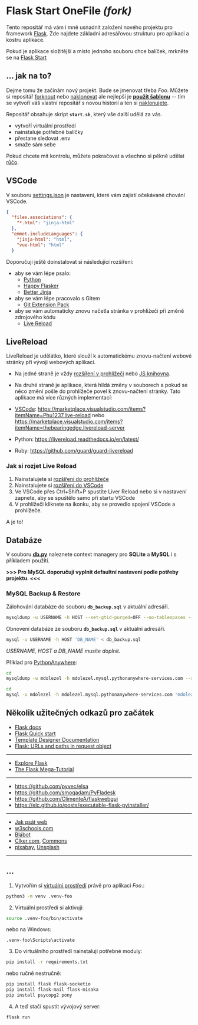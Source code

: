 Flask Start OneFile *(fork)*
=========================

[flask]: https://flask.palletsprojects.com

Tento repositář má vám i mně usnadnit založení nového projektu pro framework
[Flask][]. Zde najdete základní adresářovou strukturu pro aplikaci a kostru
aplikace.

Pokud je aplikace složitější a místo jednoho souboru chce balíček, mrkněte se na
[Flask Start](https://github.com/spseol/flask-start)


## ... jak na to?


Dejme tomu že začínám nový projekt. Bude se jmenovat třeba *Foo*. Můžete si
repositář [forknout](htts://help.github.com/articles/fork-a-repo/) nebo
[naklonovat](https://help.github.com/articles/cloning-a-repository/) ale
nejlepší je **[použít
šablonu](https://github.com/spseol/flask-start-onefile/generate)** -- tím se
vytvoří váš vlastní repositář s novou historií a ten si
[naklonujete](https://help.github.com/articles/cloning-a-repository/).


Repositář obsahuje skript **`start.sh`**, který vše další udělá za vás.
  * vytvoří virtuální prostředí
  * nainstaluje potřebné balíčky
  * přestane sledovat .env
  * smaže sám sebe

Pokud chcete mít kontrolu, můžete pokračovat a všechno si pěkně udělat [růčo](#...).

VSCode
-----------

V souboru [settings.json](.vscode/settings.json) je nastavení, které vám zajistí
očekávané chování VSCode.

```json
{
  "files.associations": {
    "*.html": "jinja-html"
  },
  "emmet.includeLanguages": {
    "jinja-html": "html",
    "vue-html": "html"
  }
```

Doporučuji ještě doinstalovat si následující rozšíření:
  * aby se vám lépe psalo:
    * [Python](https://marketplace.visualstudio.com/items?itemName=ms-python.python)
    * [Happy Flasker](https://marketplace.visualstudio.com/items?itemName=apedroed.Happy-Flasker)
    * [Better Jinja](https://marketplace.visualstudio.com/items?itemName=samuelcolvin.jinjahtml)
  * aby se vám lépe pracovalo s Gitem
    * [Git Extension Pack](https://marketplace.visualstudio.com/items?itemName=donjayamanne.git-extension-pack)
  * aby se vám automaticky znovu načetla stránka v prohlížeči při změně zdrojového kódu
    * [Live Reload](https://marketplace.visualstudio.com/items?itemName=Phu1237.live-reload)

LiveReload
----------------

LiveReload je udělátko, které slouží k automatickému znovu-načtení webové
stránky při vývoji webových aplikací. 

* Na jedné straně je vždy [rozšíření v prohlížeči](https://chrome.google.com/webstore/detail/livereload/jnihajbhpnppcggbcgedagnkighmdlei)
  nebo [JS knihovna](https://github.com/livereload/livereload-js).
* Na druhé straně je aplikace, která hlídá změny v souborech a pokud se něco
  změní pošle do prohlížeče povel k znovu-načtení stránky. Tato aplikace má více
  různých implementací:

* [VSCode](https://marketplace.visualstudio.com/search?term=livereload&target=VSCode&category=All%20categories&sortBy=Relevance):
  <https://marketplace.visualstudio.com/items?itemName=Phu1237.live-reload> nebo 
  <https://marketplace.visualstudio.com/items?itemName=thebearingedge.livereload-server>
* Python: <https://livereload.readthedocs.io/en/latest/>
* Ruby: <https://github.com/guard/guard-livereload>

### Jak si rozjet Live Reload

1. Nainstalujete si [rozšíření do prohlížeče](https://chrome.google.com/webstore/detail/remotelivereload/jlppknnillhjgiengoigajegdpieppei)
2. Nainstalujete si [rozšíření do VSCode](https://marketplace.visualstudio.com/items?itemName=ziishaned.livereload)
3. Ve VSCode přes Ctrl+Shift+P spustíte Liver Reload nebo si v nastavení zapnete, aby se spuštělo samo při startu VSCode
4. V prohlížeči kliknete na ikonku, aby se provedlo spojení VSCode a prohlížeče.

A je to!

## Databáze

V souboru **[db.py](db.py)** naleznete context managery pro **SQLite** a **MySQL** i s příkladem použití.

**>>> Pro MySQL doporučuji vyplnit defaultní nastavení podle potřeby projektu. <<<**

### MySQL Backup & Restore
Zálohování databáze do souboru **`db_backup.sql`** v aktuální adresáři.

```bash
mysqldump -u USERNAME -h HOST --set-gtid-purged=OFF --no-tablespaces --column-statistics=0 'DB_NAME' > db_backup.sql
```

Obnovení databáze ze souboru **`db_backup.sql`** v aktuální adresáři.

```bash
mysql -u USERNAME -h HOST 'DB_NAME' < db_backup.sql
```

*USERNAME, HOST a DB_NAME musíte doplnit.*

Příklad pro [PythonAnywhere](https://www.pythonanywhere.com/):
```bash
cd
mysqldump -u mdolezel -h mdolezel.mysql.pythonanywhere-services.com --set-gtid-purged=OFF --no-tablespaces --column-statistics=0 'mdolezel$default' > db_backup.sql
```
```bash
cd
mysql -u mdolezel -h mdolezel.mysql.pythonanywhere-services.com 'mdolezel$default' < db_backup.sql
```

Několik užitečných odkazů pro začátek
------------------------------------------

* [Flask docs][flask]
* [Flask Quick start](https://flask.palletsprojects.com/quickstart/)
* [Template Designer Documentation](https://jinja.palletsprojects.com/templates/)
* [Flask: URLs and paths in request object](https://gist.github.com/MarrekNozka/5f8860465f79b5d39a6aea3b211c4aab#file-urls_and_paths-md)

----------------------------------------------------------------------------

* [Explore Flask](https://exploreflask.com/)
* [The Flask Mega-Tutorial](https://blog.miguelgrinberg.com/post/the-flask-mega-tutorial-part-i-hello-world)

---------------------------------------------------------------------------

* <https://github.com/pyvec/elsa>
* <https://github.com/smoqadam/PyFladesk>
* <https://github.com/ClimenteA/flaskwebgui>
* <https://elc.github.io/posts/executable-flask-pyinstaller/>

---------------------------------------------------------------------------

* [Jak psát web](https://www.jakpsatweb.cz/) 
* [w3schools.com](https://www.w3schools.com/) 
* [Blábot](https://www.blabot.cz/)
* [Clker.com](http://www.clker.com/), [Commons](https://commons.wikimedia.org)
* [pixabay](https://pixabay.com/), [Unsplash](https://unsplash.com/)
---------------------------------------------------------------------------

## ...

1. Vytvořím si [virtuální prostředí](https://virtualenv.pypa.io/en/stable/)
   právě pro aplikaci *Foo*.:

```bash
python3 -m venv .venv-foo
```

2. Virtuální prostředí si aktivuji:

```bash
source .venv-foo/bin/activate
```
nebo na Windows:
```
.venv-foo\Scripts\activate

```

3. Do virtuálního prostředí nainstaluji potřebné moduly:

```bash
pip install -r requirements.txt
```
nebo ručně nestručně:

```bash
pip install flask flask-socketio
pip install flask-mail flask-misaka
pip install psycopg2 pony
```


4. A teď stačí spustit vývojový server:

```
flask run
```

